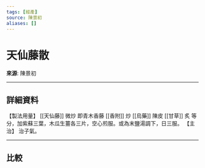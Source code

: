 ```yaml
---
tags: [經產]
source: 陳景初
aliases: []
---
```


# 天仙藤散

**來源**: 陳景初  

---

## 詳細資料
【製法用量】 [[天仙藤]] 微炒 即青木香藤 [[香附]] 炒 [[烏藥]] 陳皮 [[甘草]] 炙
等分，加紫蘇三葉，木瓜生薑各三片，空心煎服。或為末鹽湯調下，日三服。
【主治】
治子氣。

---

## 比較
